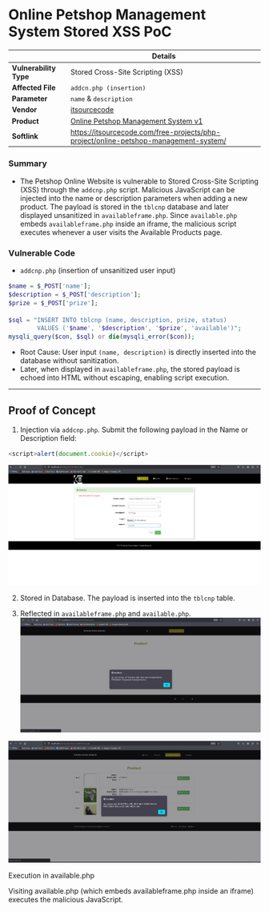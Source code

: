 # Online Petshop Management System Stored XSS PoC

|             | Details |
|-------------------|---------|
| **Vulnerability Type** | Stored Cross-Site Scripting (XSS) |
| **Affected File** | `addcn.php (insertion)` |
| **Parameter** | `name` & `description` |
| **Vendor** | [itsourcecode](https://itsourcecode.com/) |
| **Product** | [Online Petshop Management System v1](https://itsourcecode.com/free-projects/php-project/online-petshop-management-system/) |
| **Softlink** | https://itsourcecode.com/free-projects/php-project/online-petshop-management-system/ |

### Summary

-  The Petshop Online Website is vulnerable to Stored Cross-Site Scripting (XSS) through the `addcnp.php` script. Malicious JavaScript can be injected into the name or description parameters when adding a new product. The payload is stored in the `tblcnp` database and later displayed unsanitized in `availableframe.php`. Since `available.php` embeds `availableframe.php` inside an iframe, the malicious script executes whenever a user visits the Available Products page.

### Vulnerable Code
-  `addcnp.php` (insertion of unsanitized user input)
```php
$name = $_POST['name'];
$description = $_POST['description'];
$prize = $_POST['prize'];

$sql = "INSERT INTO tblcnp (name, description, prize, status) 
        VALUES ('$name', '$description', '$prize', 'available')";
mysqli_query($con, $sql) or die(mysqli_error($con));
```
-  Root Cause: User input `(name, description)` is directly inserted into the database without sanitization.
-  Later, when displayed in `availableframe.php`, the stored payload is echoed into HTML without escaping, enabling script execution.

---

## Proof of Concept

1.  Injection via `addcnp.php`. Submit the following payload in the Name or Description field:
```javascript
<script>alert(document.cookie)</script>
```
![](./storedxss1.png)

2.  Stored in Database. The payload is inserted into the `tblcnp` table.

3.  Reflected in `availableframe.php` and `available.php`.
![](./storedxss2.png)

![](./storedxss3.png)




Execution in available.php

Visiting available.php (which embeds availableframe.php inside an iframe) executes the malicious JavaScript.
